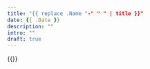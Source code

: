 ```yaml
---
title: "{{ replace .Name "-" " " | title }}"
date: {{ .Date }}
description: ""
intro: ""
draft: true
---
```


{{<signoff>}}
